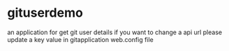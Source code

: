# gituserdemo
an application for get git user details
if you want to change a api url please update a key value in gitapplication web.config file
